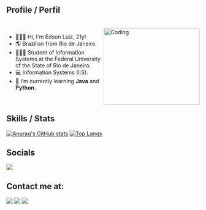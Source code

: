 <h2>Profile / Perfil</h2>

<br><img align="right" alt="Coding" width="250" height="200" src="https://www.tramaweb.com.br/wp-content/uploads/2019/10/f6719fd6-tenor.gif">


- 🙋🏾‍♂️ Hi, I'm Edson Luiz, 21y!
- 🌎 Brazilian from Rio de Janeiro.
- 👩🏾‍💻 Student of Information Systems at the Federal University of the State of Rio de Janeiro.
- 💻 Information Systems (I.S).
- 🌱 I’m currently learning **Java** and **Python**.

<br>
<h2>Skills / Stats</h2>

[![Anurag's GitHub stats](https://github-readme-stats.vercel.app/api?username=edsonluizz&count_private=true&show_icons=true&theme=darcula&hide=contribs)](https://github.com/anuraghazra/github-readme-stats) 
[![Top Langs](https://github-readme-stats.vercel.app/api/top-langs/?username=edsonluizz&layout=compact&theme=darcula)](https://github.com/anuraghazra/github-readme-stats)
<div>

<h2>Socials</h2>
  <a href="https://instagram.com/luiiz.ed_" target="_blank"><img src="https://img.shields.io/badge/-Instagram-%23E4405F?style=for-the-badge&logo=instagram&logoColor=white" target="_blank"></a>
  
<h2>Contact me at:</h2>

  <a href = "mailto:jedso885@gmail.com"><img src="https://img.shields.io/badge/-Gmail-%23333?style=for-the-badge&logo=gmail&logoColor=white" target="_blank"></a>
  <a href="https://www.linkedin.com/in/edson-luiz-1102a01b1/" target="_blank"><img src="https://img.shields.io/badge/-LinkedIn-%230077B5?style=for-the-badge&logo=linkedin&logoColor=white" target="_blank"></a>
  <a href="https://discord.com/users/entediado" target="_blank"><img src="https://img.shields.io/badge/Discord-5865F2?style=for-the-badge&logo=discord&logoColor=white"></a>
</div>


